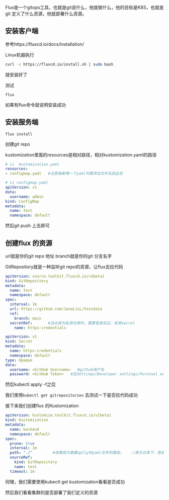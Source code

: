 Flux是一个gitops工具，也就是git说什么，他就做什么，他的目标是K8S，也就是git 定义了什么资源，他就部署什么资源。



## 安装客户端

参考https://fluxcd.io/docs/installation/

Linux机器执行

```bash
curl -s https://fluxcd.io/install.sh | sudo bash
```

就安装好了

测试

```
flux
```

如果有flux命令就说明安装成功





## 安装服务端

```
flux install
```



创建git repo 

kustomization里面的resources是相对路径，相对kustomization.yaml的路径

```yaml
# vi  kustomization.yaml
resources:
- configmap.yaml   #注意每新增一个yaml均需添加文件名到此处

```



```yaml
# vi configmap.yaml
apiVersion: v1
data:
  username: admin
kind: ConfigMap
metadata:
  name: test
  namespace: default

```



然后git push 上去即可





## 创建flux 的资源

url就是你的git repo 地址  branch就是你的git 分支名字

GitRepository就是一种监听git repo的资源，让flux去拉代码

```yaml
apiVersion: source.toolkit.fluxcd.io/v1beta1
kind: GitRepository
metadata:
  name: test
  namespace: default
spec:
  interval: 1m
  url: https://github.com/JaneLiuL/testdata
  ref:
    branch: main
  secretRef:       #当仓库为私用仓库时，需要登录验证，采用secret
    name: https-credentials    
```

```yaml
apiVersion: v1
kind: Secret
metadata:
  name: https-credentials
  namespace: default
type: Opaque
data:
  username: <GitHub Username>   #github用户名
  password: <GitHub Token>   #在Settings/Developer settings/Personal access tokens 内新建
```

然后kubectl apply -f之后

我们使用`kubectl get gitrepositories` 去测试一下是否拉代码成功

接下来我们创建flux 的Kustomization 

```yaml
apiVersion: kustomize.toolkit.fluxcd.io/v1beta1
kind: Kustomization
metadata:
  name: backend
  namespace: default
spec:
  prune: true
  interval: 1m
  path: "./"         #改路径为需要aplly的yaml文件的路径，   ./表示仓库下，若是在仓库下其他目录路径，应补充完整路径
  sourceRef:
    kind: GitRepository
    name: test
  timeout: 1m
```

同理，我们需要使用kubectl get kustomization看看是否成功



然后我们看看集群的是否部署了我们定义的资源

